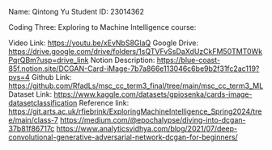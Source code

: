 Name: Qintong Yu 
Student ID: 23014362

Coding Three: Exploring to Machine Intelligence course:

Video Link: https://youtu.be/xEvNbS8GlaQ 
Google Drive: https://drive.google.com/drive/folders/1sQTVFvSsDaXdUzCkFM50TMT0WkPqrQBm?usp=drive_link 
Notion Description: https://blue-coast-85f.notion.site/DCGAN-Card-iMage-7b7a866e113046c6be9b2f31fc2ac119?pvs=4 
Github Link: https://github.com/RfadLs/msc_cc_term3_final/tree/main/msc_cc_term3_ML 
Dataset Link: https://www.kaggle.com/datasets/gpiosenka/cards-image-datasetclassification
Reference link: https://git.arts.ac.uk/rfiebrink/ExploringMachineIntelligence_Spring2024/tree/main/class-7 
                https://medium.com/@epochalypse/diving-into-dcgan-37b81f86717c 
                https://www.analyticsvidhya.com/blog/2021/07/deep-convolutional-generative-adversarial-network-dcgan-for-beginners/
